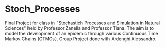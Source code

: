 # Stoch_Processes
Final Project for class in "Stochastich Processes and Simulation in Natural Sciences" held by Professor Zanella and Professor Tiana.
The aim is to model the development of an epidemic through various Continuous Time Markov Chains (CTMCs).
Group Project done with Ardenghi Alessandro.
